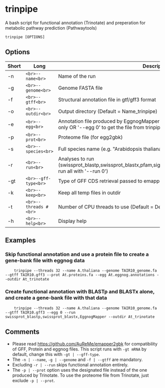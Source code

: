 # trinpipe
A bash script for functional annotation (Trinotate) and preperation for metabolic pathway prediction (Pathwaytools)

```
trinpipe [OPTIONS]
```

## Options
| Short     | Long      | Description     |
| ------------- | ------------- | -------- |
| -n          | `<br>--name<br>`         | Name of the run  |
| -g         | `<br>--genome<br>`         | Genome FASTA file  |
| -f          | `<br>--gtff<br>`         | Structural annotation file in gtf/gff3 format  |
| -o          | `<br>--outdir<br>`         | Output directory (Default = Name_trinpipe)  |
| -e          | `<br>--egg<br>`         | Annotation file produced by EggnogMapper (use '--egg path_to_file' for egg2gbk only OR '--egg 0' to get the file from trinpipe)  |
| -p          | `<br>--prot<br>`         | Proteome file (for egg2gbk)  |
| -s          | `<br>--species<br>`         | Full species name (e.g. \"Arabidopsis thaliana\") (for egg2gbk)  |
| -r          | `<br>--run<br>`         | Analyses to run (swissprot_blastp,swissprot_blastx,pfam,signalp6,tmhmmv2,infernal,EggnogMapper; run all with '--run 0')  |
| -gt          | `<br>--gff-type<br>`         | Type of GFF CDS retrieval passed to emapper2gbk (see README)  |
| -k          | `<br>--keep<br>`         | Keep all temp files in outdir  |
| -t           | `<br>--threads #<br>`        | Number of CPU threads to use (Default = Detected processors or 1)  |
| -h           | `<br>--help<br>`       | Display help  |


## Examples

### Skip functional annotation and use a protein file to create a gene-bank file with eggnog data
```
	trinpipe --threads 32 --name A.thaliana --genome TAIR10_genome.fa --gtff TAIR10.gff3 --prot At.proteins.fa --egg At.eggnog.annotations --outdir At_trinotate
```
### Create functional annotation with BLASTp and BLASTx alone, and create a gene-bank file with that data
```
	trinpipe --threads 32 --name A.thaliana --genome TAIR10_genome.fa --gtff TAIR10.gff3 --egg 0 --run swissprot_blastp,swissprot_blastx,EggnogMapper --outdir At_trinotate
```

## Comments
- Please read https://github.com/AuReMe/emapper2gbk for compatibility of GFF, Protein and eggnog files. This script runs with `-gt mRNA` by default, change this with `-gt | --gff-type`.
- The `-n | --name`, `-g | --genome` and `-f | --gtff` are mandatory.
- Excluding `-r | --run` skips functional annotation entirely.
- The `-p | --prot` option uses the designated file instead of the one produced by Trinotate. To use the proteome file from Trinotate, just exclude `-p | --prot`.
